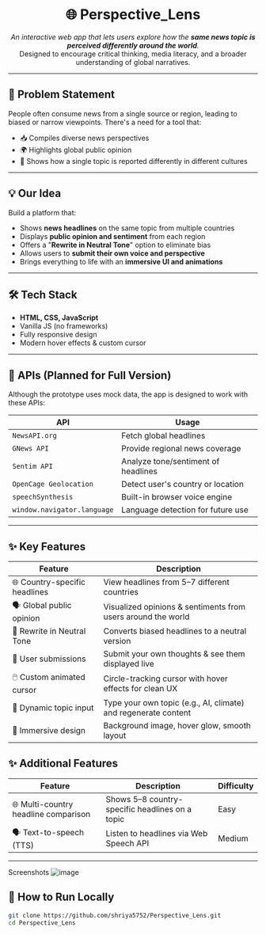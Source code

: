 <h1 align="center">🌐 Perspective_Lens</h1>

<p align="center">
  <em>An interactive web app that lets users explore how the <strong>same news topic is perceived differently around the world</strong>.</em><br/>
  Designed to encourage critical thinking, media literacy, and a broader understanding of global narratives.
</p>

---

## 📌 Problem Statement

People often consume news from a single source or region, leading to biased or narrow viewpoints. There's a need for a tool that:

- 📥 Compiles diverse news perspectives  
- 🌍 Highlights global public opinion  
- 📰 Shows how a single topic is reported differently in different cultures  

---

## 💡 Our Idea

Build a platform that:

- Shows **news headlines** on the same topic from multiple countries  
- Displays **public opinion and sentiment** from each region  
- Offers a "**Rewrite in Neutral Tone**" option to eliminate bias  
- Allows users to **submit their own voice and perspective**  
- Brings everything to life with an **immersive UI and animations**  

---

## 🛠️ Tech Stack

- **HTML, CSS, JavaScript**
- Vanilla JS (no frameworks)
- Fully responsive design
- Modern hover effects & custom cursor

---

## 🔗 APIs (Planned for Full Version)

Although the prototype uses mock data, the app is designed to work with these APIs:

| API                     | Usage                                |
|-------------------------|--------------------------------------|
| `NewsAPI.org`           | Fetch global headlines               |
| `GNews API`             | Provide regional news coverage       |
| `Sentim API`            | Analyze tone/sentiment of headlines  |
| `OpenCage Geolocation`  | Detect user's country or location    |
| `speechSynthesis`       | Built-in browser voice engine |
| `window.navigator.language` | Language detection for future use |

---

## ✨ Key Features

| Feature                        | Description                                                                 |
|--------------------------------|-----------------------------------------------------------------------------|
| 🌐 Country-specific headlines  | View headlines from 5–7 different countries                                 |
| 🗣️ Global public opinion       | Visualized opinions & sentiments from users around the world                |
| 🔄 Rewrite in Neutral Tone     | Converts biased headlines to a neutral version                              |
| 📝 User submissions            | Submit your own thoughts & see them displayed live                          |
| 🖱️ Custom animated cursor     | Circle-tracking cursor with hover effects for clean UX                      |
| 🧩 Dynamic topic input         | Type your own topic (e.g., AI, climate) and regenerate content              |
| 🎨 Immersive design            | Background image, hover glow, smooth layout 

## ✨ Additional Features
| Feature                        | Description                                                                 |  Difficulty
|--------------------------------|-----------------------------------------------------------------------------|-----------------------------------
| 🌐 Multi-country headline comparison | Shows 5–8 country-specific headlines on a topic | Easy |
| 🗣️ Text-to-speech (TTS) | Listen to headlines via Web Speech API | Medium |
---

Screenshots
![image](https://github.com/user-attachments/assets/af179309-f26b-4d7a-b551-259ab501da98)



## 🚀 How to Run Locally

```bash
git clone https://github.com/shriya5752/Perspective_Lens.git
cd Perspective_Lens

